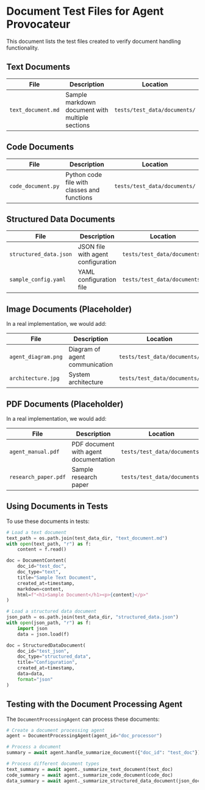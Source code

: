 # Document Test Files for Agent Provocateur

This document lists the test files created to verify document handling functionality.

## Text Documents

| File | Description | Location |
|------|-------------|----------|
| `text_document.md` | Sample markdown document with multiple sections | `tests/test_data/documents/` |

## Code Documents

| File | Description | Location |
|------|-------------|----------|
| `code_document.py` | Python code file with classes and functions | `tests/test_data/documents/` |

## Structured Data Documents

| File | Description | Location |
|------|-------------|----------|
| `structured_data.json` | JSON file with agent configuration | `tests/test_data/documents/` |
| `sample_config.yaml` | YAML configuration file | `tests/test_data/documents/` |

## Image Documents (Placeholder)

In a real implementation, we would add:

| File | Description | Location |
|------|-------------|----------|
| `agent_diagram.png` | Diagram of agent communication | `tests/test_data/documents/` |
| `architecture.jpg` | System architecture | `tests/test_data/documents/` |

## PDF Documents (Placeholder)

In a real implementation, we would add:

| File | Description | Location |
|------|-------------|----------|
| `agent_manual.pdf` | PDF document with agent documentation | `tests/test_data/documents/` |
| `research_paper.pdf` | Sample research paper | `tests/test_data/documents/` |

## Using Documents in Tests

To use these documents in tests:

```python
# Load a text document
text_path = os.path.join(test_data_dir, "text_document.md")
with open(text_path, "r") as f:
    content = f.read()

doc = DocumentContent(
    doc_id="test_doc",
    doc_type="text",
    title="Sample Text Document",
    created_at=timestamp,
    markdown=content,
    html=f"<h1>Sample Document</h1><p>{content}</p>"
)

# Load a structured data document
json_path = os.path.join(test_data_dir, "structured_data.json")
with open(json_path, "r") as f:
    import json
    data = json.load(f)

doc = StructuredDataDocument(
    doc_id="test_json",
    doc_type="structured_data",
    title="Configuration",
    created_at=timestamp,
    data=data,
    format="json"
)
```

## Testing with the Document Processing Agent

The `DocumentProcessingAgent` can process these documents:

```python
# Create a document processing agent
agent = DocumentProcessingAgent(agent_id="doc_processor")

# Process a document
summary = await agent.handle_summarize_document({"doc_id": "test_doc"})

# Process different document types
text_summary = await agent._summarize_text_document(text_doc)
code_summary = await agent._summarize_code_document(code_doc)
data_summary = await agent._summarize_structured_data_document(json_doc)
```